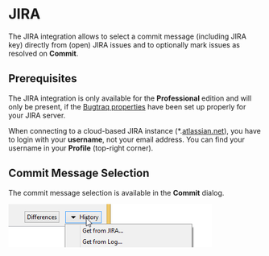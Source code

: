 # JIRA

The JIRA integration allows to select a commit message (including JIRA
key) directly from (open) JIRA issues and to optionally mark issues as
resolved on **Commit**.

## Prerequisites

The JIRA integration is only available for the **Professional** edition
and will only be present, if the [Bugtraq properties](Bugtraq-Properties.md) have been set up properly for your JIRA
server.



When connecting to a cloud-based JIRA instance
(\*.[atlassian.net](http://atlassian.net)), you have to login with your
**username**, not your email address. You can find your username in
your **Profile** (top-right corner).



## Commit Message Selection

The commit message selection is available in the **Commit** dialog.

![](attachments/5275654/5275658.png)

 

 


